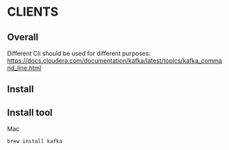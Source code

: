 # CLIENTS

## Overall 

Different Cli should be used for different purposes:
https://docs.cloudera.com/documentation/kafka/latest/topics/kafka_command_line.html

## Install

## Install tool

Mac
```
brew install kafka
```
